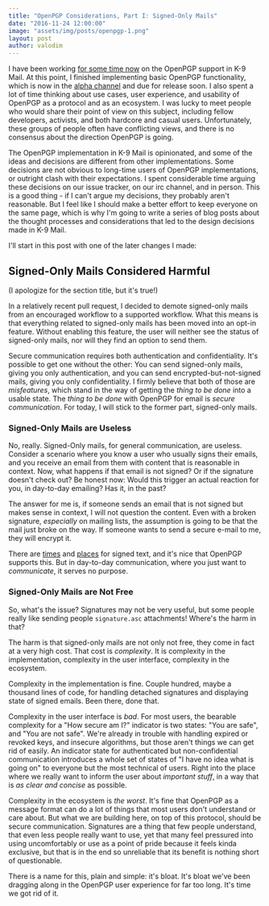```yaml
---
title: "OpenPGP Considerations, Part I: Signed-Only Mails"
date: "2016-11-24 12:00:00"
image: "assets/img/posts/openpgp-1.png"
layout: post
author: valodim
---
```


I have been working [for some time now](https://www.openkeychain.org/k-9) on the OpenPGP support in K-9 Mail.
At this point, I finished implementing basic OpenPGP functionality, which is now in the [alpha channel](https://play.google.com/apps/testing/com.fsck.k9) and due for release soon.
I also spent a lot of time thinking about use cases, user experience, and usability of OpenPGP as a protocol and as an ecosystem.
I was lucky to meet people who would share their point of view on this subject, including fellow developers, activists, and both hardcore and casual users.
Unfortunately, these groups of people often have conflicting views, and there is no consensus about the direction OpenPGP is going.

The OpenPGP implementation in K-9 Mail is opinionated, and some of the ideas and decisions are different from other implementations.
Some decisions are not obvious to long-time users of OpenPGP implementations, or outright clash with their expectations.
I spent considerable time arguing these decisions on our issue tracker, on our irc channel, and in person.
This is a good thing - if I can't argue my decisions, they probably aren't reasonable.
But I feel like I should make a better effort to keep everyone on the same page, which is why I'm going to write a series of blog posts about the thought processes and considerations that led to the design decisions made in K-9 Mail.

I'll start in this post with one of the later changes I made:

## Signed-Only Mails Considered Harmful

(I apologize for the section title, but it's true!)

In a relatively recent pull request, I decided to demote signed-only mails from an encouraged workflow to a supported workflow.
What this means is that everything related to signed-only mails has been moved into an opt-in feature.
Without enabling this feature, the user will neither see the status of signed-only mails, nor will they find an option to send them.

Secure communication requires both authentication and confidentiality.
It's possible to get one without the other: You can send signed-only mails, giving you only authentication, and you can send encrypted-but-not-signed mails, giving you only confidentiality.
I firmly believe that both of those are *misfeatures*, which stand in the way of getting the *thing to be done* into a usable state.
The *thing to be done* with OpenPGP for email is *secure communication*.
For today, I will stick to the former part, signed-only mails.

### Signed-Only Mails are Useless

No, really.
Signed-Only mails, for general communication, are useless.
Consider a scenario where you know a user who usually signs their emails, and you receive an email from them with content that is reasonable in context.
Now, what happens if that email is not signed?
Or if the signature doesn't check out?
Be honest now: Would this trigger an actual reaction for you, in day-to-day emailing?
Has it, in the past?

The answer for me is, if someone sends an email that is not signed but makes sense in context, I will not question the content.
Even with a broken signature, *especially* on mailing lists, the assumption is going to be that the mail just broke on the way.
If someone wants to send a secure e-mail to me, they will encrypt it.

There are [times](https://riseup.net/en/canary) and [places](https://lists.debian.org/debian-ctte/2014/02/msg00281.html) for signed text, and it's nice that OpenPGP supports this.
But in day-to-day communication, where you just want to *communicate*, it serves no purpose.

### Signed-Only Mails are Not Free

So, what's the issue?
Signatures may not be very useful, but some people really like sending people `signature.asc` attachments!
Where's the harm in that?

The harm is that signed-only mails are not only not free, they come in fact at a very high cost.
That cost is *complexity*.
It is complexity in the implementation, complexity in the user interface, complexity in the ecosystem.

Complexity in the implementation is fine.
Couple hundred, maybe a thousand lines of code, for handling detached signatures and displaying state of signed emails.
Been there, done that.

Complexity in the user interface is *bad*.
For most users, the bearable complexity for a "How secure am I?" indicator is two states: "You are safe", and "You are not safe".
We're already in trouble with handling expired or revoked keys, and insecure algorithms, but those aren't things we can get rid of easily.
An indicator state for authenticated but non-confidential communication introduces a whole set of states of "I have no idea what is going on" to everyone but the most technical of users.
Right into the place where we really want to inform the user about *important stuff*, in a way that is *as clear and concise* as possible.

Complexity in the ecosystem is *the worst*.
It's fine that OpenPGP as a message format can do a lot of things that most users don't understand or care about.
But what we are building here, on top of this protocol, should be secure communication.
Signatures are a thing that few people understand, that even less people really want to use, yet that many feel pressured into using uncomfortably or use as a point of pride because it feels kinda exclusive, but that is in the end so unreliable that its benefit is nothing short of questionable.

There is a name for this, plain and simple: it's bloat.
It's bloat we've been dragging along in the OpenPGP user experience for far too long.
It's time we got rid of it.
